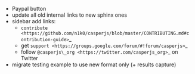 - Paypal button
- update all old internal links to new sphinx ones
- sidebar add links:
  - `contribute <https://github.com/n1k0/casperjs/blob/master/CONTRIBUTING.md#contribution-guide>`_
  - get `support <https://groups.google.com/forum/#!forum/casperjs>`_
  - follow `@casperjs\_org <https://twitter.com/casperjs_org>`_ on Twitter
- migrate testing example to use new format only (+ results capture)
